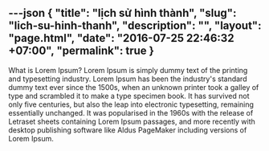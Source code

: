 ---json
{
    "title": "lịch sử hình thành",
    "slug": "lich-su-hinh-thanh",
    "description": "",
    "layout": "page.html",
    "date": "2016-07-25 22:46:32 +07:00",
    "permalink": true
}
---
What is Lorem Ipsum?
Lorem Ipsum is simply dummy text of the printing and typesetting industry. Lorem Ipsum has been the industry's standard dummy text ever since the 1500s, when an unknown printer took a galley of type and scrambled it to make a type specimen book. It has survived not only five centuries, but also the leap into electronic typesetting, remaining essentially unchanged. It was popularised in the 1960s with the release of Letraset sheets containing Lorem Ipsum passages, and more recently with desktop publishing software like Aldus PageMaker including versions of Lorem Ipsum.